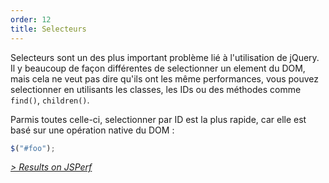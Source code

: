```yaml
---
order: 12
title: Selecteurs
---
```


Selecteurs sont un des plus important problème lié à l'utilisation de jQuery. Il y beaucoup de façon différentes de selectionner un element du DOM, mais cela ne veut pas dire qu'ils ont les même performances, vous pouvez selectionner en utilisants les classes, les IDs ou des méthodes comme `find()`, `children()`. 

Parmis toutes celle-ci, selectionner par ID est la plus rapide, car elle est basé sur une opération native du DOM :

```js
$("#foo");
```

*[> Results on JSPerf](http://jsperf.com/browser-diet-jquery-selectors)*
